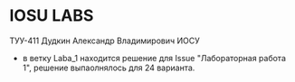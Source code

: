 # IOSU LABS
 ТУУ-411 Дудкин Александр Владимирович ИОСУ
* в ветку Laba_1 находится решение для Issue "Лабораторная работа 1", решение выпаолнялось для 24 варианта.
